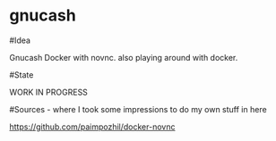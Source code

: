 # gnucash

#Idea

Gnucash Docker with novnc.
also playing around with docker.

#State

WORK IN PROGRESS


#Sources - where I took some impressions to do my own stuff in here

https://github.com/paimpozhil/docker-novnc
